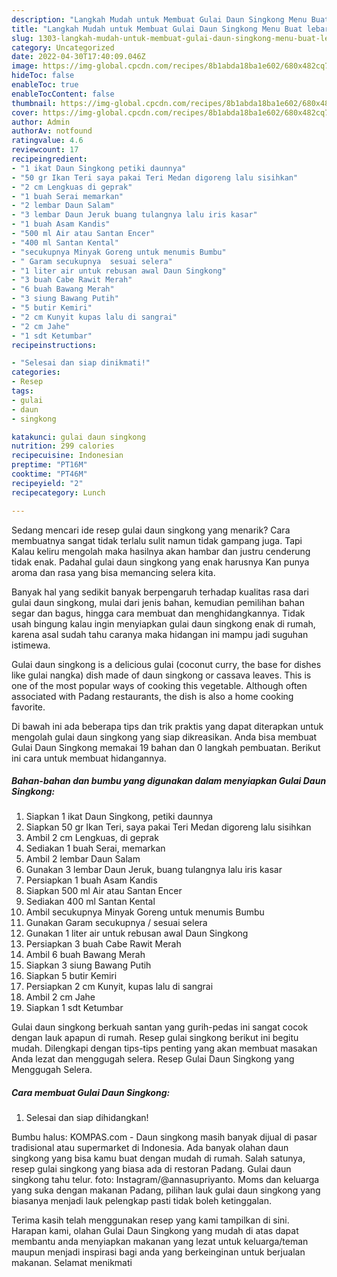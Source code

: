 ```yaml
---
description: "Langkah Mudah untuk Membuat Gulai Daun Singkong Menu Buat lebaran"
title: "Langkah Mudah untuk Membuat Gulai Daun Singkong Menu Buat lebaran"
slug: 1303-langkah-mudah-untuk-membuat-gulai-daun-singkong-menu-buat-lebaran
category: Uncategorized
date: 2022-04-30T17:40:09.046Z
image: https://img-global.cpcdn.com/recipes/8b1abda18ba1e602/680x482cq70/gulai-daun-singkong-foto-resep-utama.jpg
hideToc: false
enableToc: true
enableTocContent: false
thumbnail: https://img-global.cpcdn.com/recipes/8b1abda18ba1e602/680x482cq70/gulai-daun-singkong-foto-resep-utama.jpg
cover: https://img-global.cpcdn.com/recipes/8b1abda18ba1e602/680x482cq70/gulai-daun-singkong-foto-resep-utama.jpg
author: Admin
authorAv: notfound
ratingvalue: 4.6
reviewcount: 17
recipeingredient:
- "1 ikat Daun Singkong petiki daunnya"
- "50 gr Ikan Teri saya pakai Teri Medan digoreng lalu sisihkan"
- "2 cm Lengkuas di geprak"
- "1 buah Serai memarkan"
- "2 lembar Daun Salam"
- "3 lembar Daun Jeruk buang tulangnya lalu iris kasar"
- "1 buah Asam Kandis"
- "500 ml Air atau Santan Encer"
- "400 ml Santan Kental"
- "secukupnya Minyak Goreng untuk menumis Bumbu"
- " Garam secukupnya  sesuai selera"
- "1 liter air untuk rebusan awal Daun Singkong"
- "3 buah Cabe Rawit Merah"
- "6 buah Bawang Merah"
- "3 siung Bawang Putih"
- "5 butir Kemiri"
- "2 cm Kunyit kupas lalu di sangrai"
- "2 cm Jahe"
- "1 sdt Ketumbar"
recipeinstructions:

- "Selesai dan siap dinikmati!"
categories:
- Resep
tags:
- gulai
- daun
- singkong

katakunci: gulai daun singkong 
nutrition: 299 calories
recipecuisine: Indonesian
preptime: "PT16M"
cooktime: "PT46M"
recipeyield: "2"
recipecategory: Lunch

---
```



Sedang mencari ide resep gulai daun singkong yang menarik? Cara membuatnya sangat tidak terlalu sulit namun tidak gampang juga. Tapi Kalau keliru mengolah maka hasilnya akan hambar dan justru cenderung tidak enak. Padahal gulai daun singkong yang enak harusnya Kan punya aroma dan rasa yang bisa memancing selera kita.


Banyak hal yang sedikit banyak berpengaruh terhadap kualitas rasa dari gulai daun singkong, mulai dari jenis bahan, kemudian pemilihan bahan segar dan bagus, hingga cara membuat dan menghidangkannya. Tidak usah bingung kalau ingin menyiapkan gulai daun singkong enak di rumah, karena asal sudah tahu caranya maka hidangan ini mampu jadi suguhan istimewa.

Gulai daun singkong is a delicious gulai (coconut curry, the base for dishes like gulai nangka) dish made of daun singkong or cassava leaves. This is one of the most popular ways of cooking this vegetable. Although often associated with Padang restaurants, the dish is also a home cooking favorite.


Di bawah ini ada beberapa tips dan trik praktis yang dapat diterapkan untuk mengolah gulai daun singkong yang siap dikreasikan. Anda bisa membuat Gulai Daun Singkong memakai 19 bahan dan 0 langkah pembuatan. Berikut ini cara untuk membuat hidangannya.

<!--inarticleads1-->

##### Bahan-bahan dan bumbu yang digunakan dalam menyiapkan Gulai Daun Singkong:

1. Siapkan 1 ikat Daun Singkong, petiki daunnya
1. Siapkan 50 gr Ikan Teri, saya pakai Teri Medan digoreng lalu sisihkan
1. Ambil 2 cm Lengkuas, di geprak
1. Sediakan 1 buah Serai, memarkan
1. Ambil 2 lembar Daun Salam
1. Gunakan 3 lembar Daun Jeruk, buang tulangnya lalu iris kasar
1. Persiapkan 1 buah Asam Kandis
1. Siapkan 500 ml Air atau Santan Encer
1. Sediakan 400 ml Santan Kental
1. Ambil secukupnya Minyak Goreng untuk menumis Bumbu
1. Gunakan  Garam secukupnya / sesuai selera
1. Gunakan 1 liter air untuk rebusan awal Daun Singkong
1. Persiapkan 3 buah Cabe Rawit Merah
1. Ambil 6 buah Bawang Merah
1. Siapkan 3 siung Bawang Putih
1. Siapkan 5 butir Kemiri
1. Persiapkan 2 cm Kunyit, kupas lalu di sangrai
1. Ambil 2 cm Jahe
1. Siapkan 1 sdt Ketumbar


Gulai daun singkong berkuah santan yang gurih-pedas ini sangat cocok dengan lauk apapun di rumah. Resep gulai singkong berikut ini begitu mudah. Dilengkapi dengan tips-tips penting yang akan membuat masakan Anda lezat dan menggugah selera. Resep Gulai Daun Singkong yang Menggugah Selera. 

<!--inarticleads2-->

##### Cara membuat Gulai Daun Singkong:


1. Selesai dan siap dihidangkan!

Bumbu halus: KOMPAS.com - Daun singkong masih banyak dijual di pasar tradisional atau supermarket di Indonesia. Ada banyak olahan daun singkong yang bisa kamu buat dengan mudah di rumah. Salah satunya, resep gulai singkong yang biasa ada di restoran Padang. Gulai daun singkong tahu telur. foto: Instagram/@annasupriyanto. Moms dan keluarga yang suka dengan makanan Padang, pilihan lauk gulai daun singkong yang biasanya menjadi lauk pelengkap pasti tidak boleh ketinggalan. 

Terima kasih telah menggunakan resep yang kami tampilkan di sini. Harapan kami, olahan Gulai Daun Singkong yang mudah di atas dapat membantu anda menyiapkan makanan yang lezat untuk keluarga/teman maupun menjadi inspirasi bagi anda yang berkeinginan untuk berjualan makanan. Selamat menikmati
